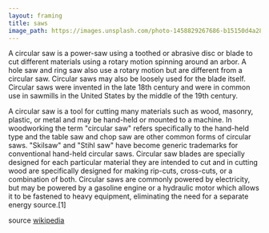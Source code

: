 ```yaml
---
layout: framing
title: saws
image_path: https://images.unsplash.com/photo-1458829267686-b15150d4a28e?ixlib=rb-1.2.1&ixid=eyJhcHBfaWQiOjEyMDd9&auto=format&fit=crop&w=1050&q=80
---
```


A circular saw is a power-saw using a toothed or abrasive disc or blade to cut different materials using a rotary motion spinning around an arbor. A hole saw and ring saw also use a rotary motion but are different from a circular saw. Circular saws may also be loosely used for the blade itself. Circular saws were invented in the late 18th century and were in common use in sawmills in the United States by the middle of the 19th century.

A circular saw is a tool for cutting many materials such as wood, masonry, plastic, or metal and may be hand-held or mounted to a machine. In woodworking the term "circular saw" refers specifically to the hand-held type and the table saw and chop saw are other common forms of circular saws. "Skilsaw" and "Stihl saw" have become generic trademarks for conventional hand-held circular saws. Circular saw blades are specially designed for each particular material they are intended to cut and in cutting wood are specifically designed for making rip-cuts, cross-cuts, or a combination of both. Circular saws are commonly powered by electricity, but may be powered by a gasoline engine or a hydraulic motor which allows it to be fastened to heavy equipment, eliminating the need for a separate energy source.[1]

source [wikipedia](https://en.wikipedia.org/wiki/Circular_saw)
